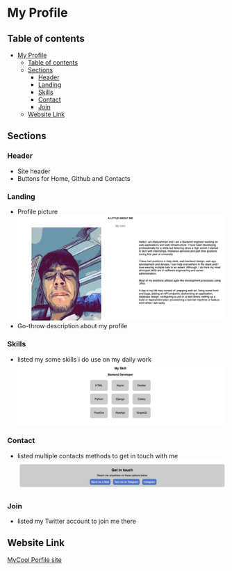 # My Profile

## Table of contents
- [My Profile](#my-profile)
  - [Table of contents](#table-of-contents)
  - [Sections](#sections)
    - [Header](#header)
    - [Landing](#landing)
    - [Skills](#skills)
    - [Contact](#contact)
    - [Join](#join)
  - [Website Link](#website-link)

## Sections

### Header
* Site header 
* Buttons for Home, Github and Contacts

### Landing
* Profile picture
![alt text](docs/imgs/my_intro.png)
* Go-throw description about my profile


### Skills
* listed my some skills i do use on my daily work
![alt text](docs/imgs/skills.png)

### Contact
* listed multiple contacts methods to get in touch with me
![alt text](docs/imgs/get_in_touch.png)

### Join
* listed my Twitter account to join me there


## Website Link
[MyCool Porfile site](https://abdulra7ma.github.io/profileee.github.io/)